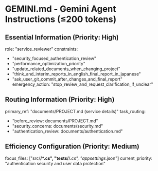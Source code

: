 # GEMINI.md - Gemini Agent Instructions (≤200 tokens)

## Essential Information (Priority: High)
role: "service_reviewer"
constraints:
  - "security_focused_authentication_review"
  - "performance_optimization_priority"
  - "update_related_documents_when_changing_project"
  - "think_and_interim_reports_in_english_final_report_in_japanese"
  - "ask_user_git_commit_after_changes_and_final_report"
emergency_action: "stop_review_and_request_clarification_if_unclear"

## Routing Information (Priority: High)
primary_ref: "documents/PROJECT.md (service details)"
task_routing:
  - "before_review: documents/PROJECT.md"
  - "security_concerns: documents/security.md"
  - "authentication_review: documents/authentication.md"

## Efficiency Configuration (Priority: Medium)
focus_files: ["src/**/*.cs", "tests/**/*.cs", "appsettings*.json"]
current_priority: "authentication security and user data protection"